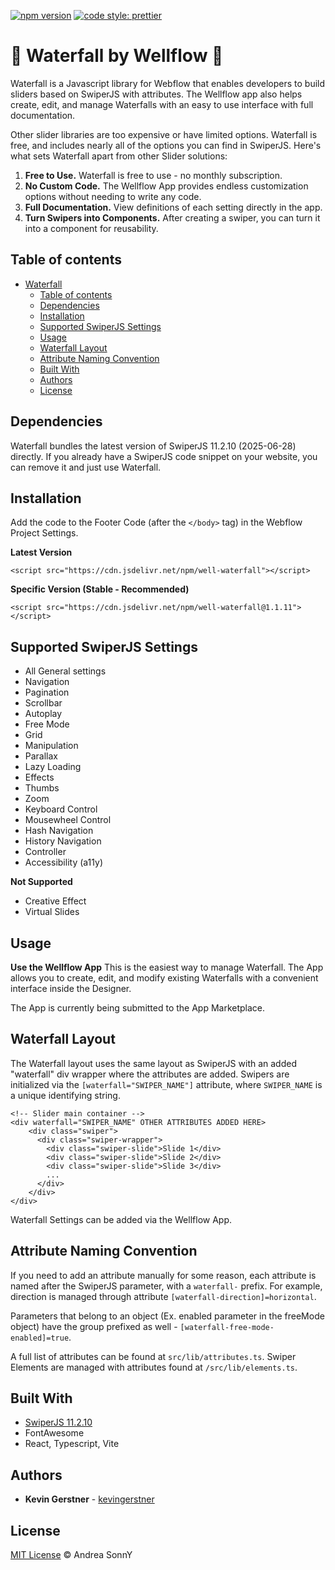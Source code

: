 ﻿﻿[![npm version](https://badge.fury.io/js/angular2-expandable-list.svg)](https://badge.fury.io/js/angular2-expandable-list) [![code style: prettier](https://img.shields.io/badge/code_style-prettier-ff69b4.svg?style=flat-square)](https://github.com/prettier/prettier)

# 🚿 Waterfall by Wellflow 🚿
Waterfall is a Javascript library for Webflow that enables developers to build sliders based on SwiperJS with attributes. The Wellflow app also helps create, edit, and manage Waterfalls with an easy to use interface with full documentation.

Other slider libraries are too expensive or have limited options. Waterfall is free, and includes nearly all of the options you can find in SwiperJS. Here's what sets Waterfall apart from other Slider solutions:

 1. **Free to Use.** Waterfall is free to use - no monthly subscription.
 2. **No Custom Code.** The Wellflow App provides endless customization options without needing to write any code.
 3. **Full Documentation.** View definitions of each setting directly in the app.
 4. **Turn Swipers into Components.** After creating a swiper, you can turn it into a component for reusability.

## Table of contents

- [Waterfall](#project-name)
  - [Table of contents](#table-of-contents)
  - [Dependencies](#dependencies)
  - [Installation](#installation)
  - [Supported SwiperJS Settings](#supported-swiperjs-settings)
  - [Usage](#usage)
  - [Waterfall Layout](#waterfall-layout)
  - [Attribute Naming Convention](#attribute-naming-convention)
  - [Built With](#built-with)
  - [Authors](#authors)
  - [License](#license)

## Dependencies

Waterfall bundles the latest version of SwiperJS 11.2.10 (2025-06-28) directly. If you already have a SwiperJS code snippet on your website, you can remove it and just use Waterfall.


## Installation

Add the code to the Footer Code (after the `</body>` tag) in the Webflow Project Settings.

**Latest Version**

```
<script src="https://cdn.jsdelivr.net/npm/well-waterfall"></script>
```

**Specific Version (Stable - Recommended)**

```
<script src="https://cdn.jsdelivr.net/npm/well-waterfall@1.1.11"></script>
```

## Supported SwiperJS Settings
- All General settings
- Navigation
- Pagination
- Scrollbar
- Autoplay
- Free Mode
- Grid
- Manipulation
- Parallax
- Lazy Loading
- Effects
- Thumbs
- Zoom
- Keyboard Control
- Mousewheel Control
- Hash Navigation
- History Navigation
- Controller
- Accessibility (a11y)

**Not Supported**
- Creative Effect 
- Virtual Slides


## Usage

**Use the Wellflow App**
This is the easiest way to manage Waterfall. The App allows you to create, edit, and modify existing Waterfalls with a convenient interface inside the Designer.

The App is currently being submitted to the App Marketplace.

## Waterfall Layout

The Waterfall layout uses the same layout as SwiperJS with an added "waterfall" div wrapper where the attributes are added. Swipers are initialized via the `[waterfall="SWIPER_NAME"]` attribute, where `SWIPER_NAME` is a unique identifying string.

```
<!-- Slider main container -->
<div waterfall="SWIPER_NAME" OTHER ATTRIBUTES ADDED HERE>
    <div class="swiper">
      <div class="swiper-wrapper">
        <div class="swiper-slide">Slide 1</div>
        <div class="swiper-slide">Slide 2</div>
        <div class="swiper-slide">Slide 3</div>
        ...
      </div>
    </div>
</div>
```
Waterfall Settings can be added via the Wellflow App.

## Attribute Naming Convention

If you need to add an attribute manually for some reason, each attribute is named after the SwiperJS parameter, with a `waterfall-` prefix. For example, direction is managed through attribute `[waterfall-direction]=horizontal`.

Parameters that belong to an object (Ex. enabled parameter in the freeMode object) have the group prefixed as well - `[waterfall-free-mode-enabled]=true`. 

A full list of attributes can be found at `src/lib/attributes.ts`. Swiper Elements are managed with attributes found at `/src/lib/elements.ts`.


## Built With

- [SwiperJS 11.2.10](https://github.com/nolimits4web/swiper?tab=readme-ov-file)
- FontAwesome
- React, Typescript, Vite

## Authors

- **Kevin Gerstner** - [kevingerstner](https://github.com/kevingerstner)


## License

[MIT License](https://andreasonny.mit-license.org/2019) © Andrea SonnY
